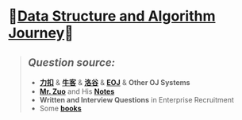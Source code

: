 # 🎉[Data Structure and Algorithm Journey](https://github.com/raingrain/data-structure-and-algorithm-journey)🎉

> ## *Question source:*
>
> - [**力扣**](https://leetcode.cn/u/raingrain/) & [**牛客**](https://www.nowcoder.com/users/569905451) & [**洛谷**](https://www.luogu.com.cn/user/1006250) & [**EOJ**](https://acm.ecnu.edu.cn/) & **Other OJ Systems**
> - [**Mr. Zuo**](https://github.com/algorithmzuo) and His [**Notes**](https://cloud.fynote.com/share/s/5280)
> - **Written and Interview Questions** in Enterprise Recruitment
> - Some [**books**](./reference%20books/)
